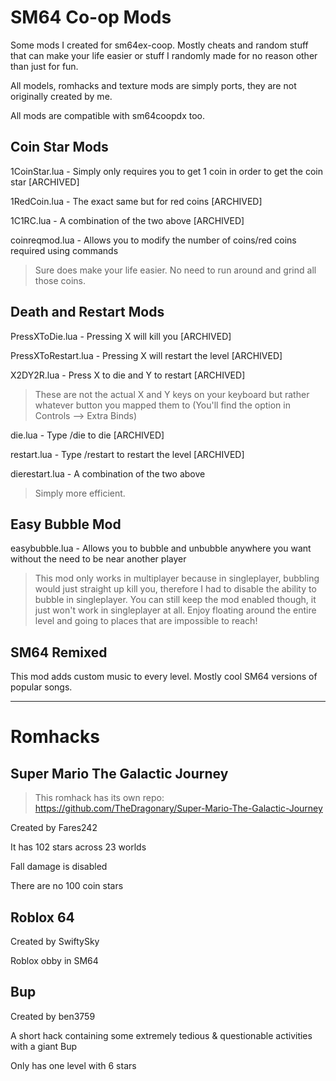 # SM64 Co-op Mods
Some mods I created for sm64ex-coop. Mostly cheats and random stuff that can make your life easier or stuff I randomly made for no reason other than just for fun.

All models, romhacks and texture mods are simply ports, they are not originally created by me.

All mods are compatible with sm64coopdx too.

## Coin Star Mods
1CoinStar.lua - Simply only requires you to get 1 coin in order to get the coin star [ARCHIVED]

1RedCoin.lua - The exact same but for red coins [ARCHIVED]

1C1RC.lua - A combination of the two above [ARCHIVED]

coinreqmod.lua - Allows you to modify the number of coins/red coins required using commands
>Sure does make your life easier. No need to run around and grind all those coins.

## Death and Restart Mods
PressXToDie.lua - Pressing X will kill you [ARCHIVED]

PressXToRestart.lua - Pressing X will restart the level [ARCHIVED]

X2DY2R.lua - Press X to die and Y to restart [ARCHIVED]
>These are not the actual X and Y keys on your keyboard but rather whatever button you mapped them to (You'll find the option in Controls --> Extra Binds)

die.lua - Type /die to die [ARCHIVED]

restart.lua - Type /restart to restart the level [ARCHIVED]

dierestart.lua - A combination of the two above
>Simply more efficient.

## Easy Bubble Mod
easybubble.lua - Allows you to bubble and unbubble anywhere you want without the need to be near another player
>This mod only works in multiplayer because in singleplayer, bubbling would just straight up kill you, therefore I had to disable the ability to bubble in singleplayer. You can still keep the mod enabled though, it just won't work in singleplayer at all. Enjoy floating around the entire level and going to places that are impossible to reach!

## SM64 Remixed
This mod adds custom music to every level. Mostly cool SM64 versions of popular songs.

<hr>

# Romhacks

## Super Mario The Galactic Journey
>This romhack has its own repo:
>https://github.com/TheDragonary/Super-Mario-The-Galactic-Journey

Created by Fares242

It has 102 stars across 23 worlds

Fall damage is disabled

There are no 100 coin stars

## Roblox 64

Created by SwiftySky

Roblox obby in SM64

## Bup

Created by ben3759

A short hack containing some extremely tedious & questionable activities with a giant Bup

Only has one level with 6 stars
